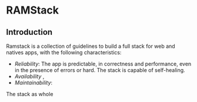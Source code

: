 # RAMStack
## Introduction

Ramstack is a collection of guidelines to build a full stack for web and natives apps, with the following characteristics:

 - *Reliability*: The app is predictable, in correctness and performance, even in the presence of errors or hard. The stack is capable of self-healing.
 - *Availability* ,  
 - *Maintainability*:

The stack as whole 
<!--stackedit_data:
eyJoaXN0b3J5IjpbMTg0NDA1NDg1MCwtMjAwNDM0MDU5LC0xOD
c3NTk1Mjc1XX0=
-->